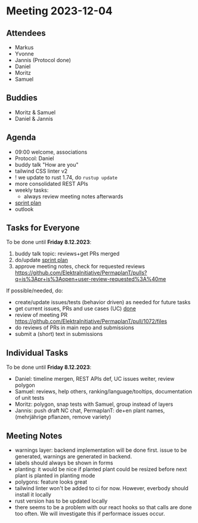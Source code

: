 # Meeting 2023-12-04

## Attendees

- Markus
- Yvonne
- Jannis (Protocol done)
- Daniel
- Moritz
- Samuel

## Buddies

- Moritz & Samuel
- Daniel & Jannis

## Agenda

- 09:00 welcome, associations
- Protocol: Daniel
- buddy talk "How are you"
- tailwind CSS linter v2
- ! we update to rust 1.74, do `rustup update`
- more consolidated REST APIs
- weekly tasks:
  - always review meeting notes afterwards
- [sprint plan](https://github.com/orgs/ElektraInitiative/projects/4/)
- outlook

## Tasks for Everyone

To be done until **Friday 8.12.2023**:

1. buddy talk topic: reviews+get PRs merged
2. do/update [sprint plan](https://github.com/orgs/ElektraInitiative/projects/4/)
3. approve meeting notes, check for requested reviews https://github.com/ElektraInitiative/PermaplanT/pulls?q=is%3Apr+is%3Aopen+user-review-requested%3A%40me

If possible/needed, do:

- create/update issues/tests (behavior driven) as needed for future tasks
- get current issues, PRs and use cases (UC) [done](../usecases/README.md)
- review of meeting PR https://github.com/ElektraInitiative/PermaplanT/pull/1072/files
- do reviews of PRs in main repo and submissions
- submit a (short) text in submissions

## Individual Tasks

To be done until **Friday 8.12.2023**:

- Daniel: timeline mergen, REST APIs def, UC issues weiter, review polygon
- Samuel: reviews, help others, ranking/language/tooltips, documentation of unit tests
- Moritz: polygon, snap tests with Samuel, group instead of layers
- Jannis: push draft NC chat, PermaplanT: de+en plant names, (mehrjährige pflanzen, remove variety)

## Meeting Notes

- warnings layer: backend implementation will be done first. issue to be generated, warnings are generated in backend.
- labels should always be shown in forms
- planting: it would be nice if planted plant could be resized before next plant is planted in planting mode
- polygons: feature looks great
- tailwind linter won't be added to ci for now. However, everbody should install it locally
- rust version has to be updated locally
- there seems to be a problem with our react hooks so that calls are done too often. We will investigate this if performace issues occur.
